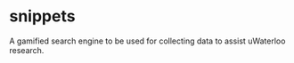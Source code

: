 snippets
========

A gamified search engine to be used for collecting data to assist uWaterloo research.